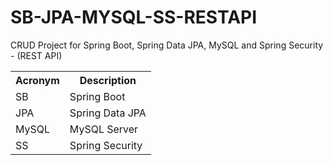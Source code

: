 # SB-JPA-MYSQL-SS-RESTAPI

<p>CRUD Project for Spring Boot, Spring Data JPA, MySQL and Spring Security - (REST API)</p>

<table>
  <tbody>
    <tr>
      <th>Acronym</th>
      <th>Description</th>
    </tr>
    <tr>
      <td>SB</td>
      <td>Spring Boot</td>
    </tr>
    <tr>
      <td>JPA</td>
      <td>Spring Data JPA</td>
    </tr>
    <tr>
      <td>MySQL</td>
      <td>MySQL Server</td>
    </tr>
	<tr>
      <td>SS</td>
      <td>Spring Security</td>
    </tr>
  </tbody>
</table>
